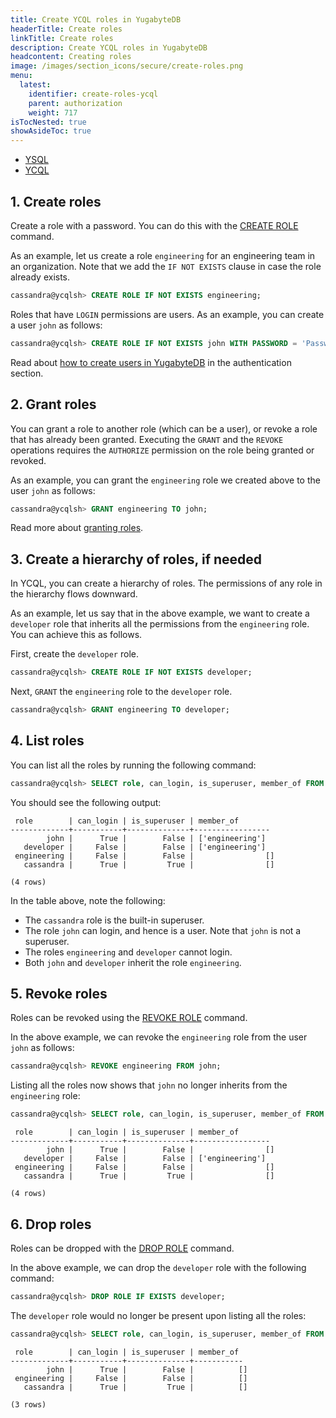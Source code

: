 ```yaml
---
title: Create YCQL roles in YugabyteDB
headerTitle: Create roles
linkTitle: Create roles
description: Create YCQL roles in YugabyteDB
headcontent: Creating roles
image: /images/section_icons/secure/create-roles.png
menu:
  latest:
    identifier: create-roles-ycql
    parent: authorization
    weight: 717
isTocNested: true
showAsideToc: true
---
```


<ul class="nav nav-tabs-alt nav-tabs-yb">

  <li >
    <a href="/latest/secure/authorization/create-roles" class="nav-link">
      <i class="icon-postgres" aria-hidden="true"></i>
      YSQL
    </a>
  </li>

  <li >
    <a href="/latest/secure/authorization/create-roles-ycql" class="nav-link active">
      <i class="icon-cassandra" aria-hidden="true"></i>
      YCQL
    </a>
  </li>

</ul>

## 1. Create roles

Create a role with a password. You can do this with the [CREATE ROLE](../../../api/ycql/ddl_create_role/) command.

As an example, let us create a role `engineering` for an engineering team in an organization. Note that we add the `IF NOT EXISTS` clause in case the role already exists.

```sql
cassandra@ycqlsh> CREATE ROLE IF NOT EXISTS engineering;
```

Roles that have `LOGIN` permissions are users. As an example, you can create a user `john` as follows:

```sql
cassandra@ycqlsh> CREATE ROLE IF NOT EXISTS john WITH PASSWORD = 'PasswdForJohn' AND LOGIN = true;
```

Read about [how to create users in YugabyteDB](../../authentication/) in the authentication section.

## 2. Grant roles

You can grant a role to another role (which can be a user), or revoke a role that has already been granted. Executing the `GRANT` and the `REVOKE` operations requires the `AUTHORIZE` permission on the role being granted or revoked.

As an example, you can grant the `engineering` role we created above to the user `john` as follows:

```sql
cassandra@ycqlsh> GRANT engineering TO john;
```

Read more about [granting roles](../../../api/ycql/ddl_grant_role/).

## 3. Create a hierarchy of roles, if needed

In YCQL, you can create a hierarchy of roles. The permissions of any role in the hierarchy flows downward.

As an example, let us say that in the above example, we want to create a `developer` role that inherits all the permissions from the `engineering` role. You can achieve this as follows.

First, create the `developer` role.

```sql
cassandra@ycqlsh> CREATE ROLE IF NOT EXISTS developer;
```

Next, `GRANT` the `engineering` role to the `developer` role.

```sql
cassandra@ycqlsh> GRANT engineering TO developer;
```

## 4. List roles

You can list all the roles by running the following command:

```sql
cassandra@ycqlsh> SELECT role, can_login, is_superuser, member_of FROM system_auth.roles;
```

You should see the following output:

```
 role        | can_login | is_superuser | member_of
-------------+-----------+--------------+-----------------
        john |      True |        False | ['engineering']
   developer |     False |        False | ['engineering']
 engineering |     False |        False |                []
   cassandra |      True |         True |                []

(4 rows)
```

In the table above, note the following:

* The `cassandra` role is the built-in superuser.
* The role `john` can login, and hence is a user. Note that `john` is not a superuser.
* The roles `engineering` and `developer` cannot login.
* Both `john` and `developer` inherit the role `engineering`.

## 5. Revoke roles

Roles can be revoked using the [REVOKE ROLE](../../../api/ycql/ddl_revoke_role/) command.

In the above example, we can revoke the `engineering` role from the user `john` as follows:

```sql
cassandra@ycqlsh> REVOKE engineering FROM john;
```

Listing all the roles now shows that `john` no longer inherits from the `engineering` role:

```sql
cassandra@ycqlsh> SELECT role, can_login, is_superuser, member_of FROM system_auth.roles;
```

```
 role        | can_login | is_superuser | member_of
-------------+-----------+--------------+-----------------
        john |      True |        False |                []
   developer |     False |        False | ['engineering']
 engineering |     False |        False |                []
   cassandra |      True |         True |                []

(4 rows)
```

## 6. Drop roles

Roles can be dropped with the [DROP ROLE](../../../api/ycql/ddl_drop_role/) command.

In the above example, we can drop the `developer` role with the following command:

```sql
cassandra@ycqlsh> DROP ROLE IF EXISTS developer;
```

The `developer` role would no longer be present upon listing all the roles:

```sql
cassandra@ycqlsh> SELECT role, can_login, is_superuser, member_of FROM system_auth.roles;
```

```
 role        | can_login | is_superuser | member_of
-------------+-----------+--------------+-----------
        john |      True |        False |          []
 engineering |     False |        False |          []
   cassandra |      True |         True |          []

(3 rows)
```
